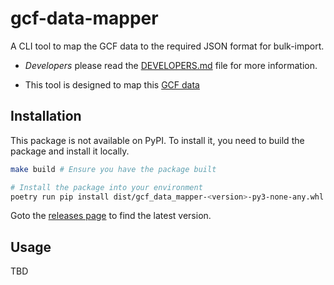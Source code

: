 # gcf-data-mapper

A CLI tool to map the GCF data to the required JSON format for bulk-import.

- _Developers_ please read the [DEVELOPERS.md](DEVELOPERS.md) file for more
  information.

- This tool is designed to map this [GCF data](https://drive.google.com/drive/folders/1FBia9JzpdaCjRe7M7-pgh3Ahl9_MReh_)

## Installation

This package is not available on PyPI. To install it, you need to build the
package and install it locally.

```bash
make build # Ensure you have the package built

# Install the package into your environment
poetry run pip install dist/gcf_data_mapper-<version>-py3-none-any.whl
```

Goto the [releases page](https://github.com/climatepolicyradar/gcf-data-mapper/releases)
to find the latest version.

## Usage

TBD
